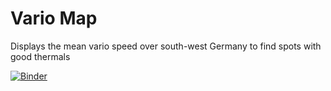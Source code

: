 # Vario Map
Displays the mean vario speed over south-west Germany to find spots with good thermals

[![Binder](https://mybinder.org/badge_logo.svg)](https://mybinder.org/v2/gh/Jul3k/vario_map/HEAD)
